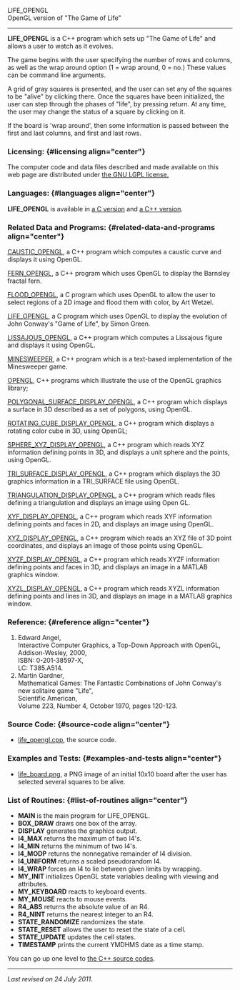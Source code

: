 LIFE\_OPENGL\
OpenGL version of "The Game of Life"

------------------------------------------------------------------------

**LIFE\_OPENGL** is a C++ program which sets up "The Game of Life" and
allows a user to watch as it evolves.

The game begins with the user specifying the number of rows and columns,
as well as the wrap around option (1 = wrap around, 0 = no.) These
values can be command line arguments.

A grid of gray squares is presented, and the user can set any of the
squares to be "alive" by clicking there. Once the squares have been
initialized, the user can step through the phases of "life", by pressing
return. At any time, the user may change the status of a square by
clicking on it.

If the board is 'wrap around', then some information is passed between
the first and last columns, and first and last rows.

### Licensing: {#licensing align="center"}

The computer code and data files described and made available on this
web page are distributed under [the GNU LGPL
license.](../../txt/gnu_lgpl.txt)

### Languages: {#languages align="center"}

**LIFE\_OPENGL** is available in [a C
version](../../c_src/life_opengl/life_opengl.html) and [a C++
version](../../cpp_src/life_opengl/life_opengl.html).

### Related Data and Programs: {#related-data-and-programs align="center"}

[CAUSTIC\_OPENGL](../../cpp_src/caustic_opengl/caustic_opengl.html), a
C++ program which computes a caustic curve and displays it using OpenGL.

[FERN\_OPENGL](../../cpp_src/fern_opengl/fern_opengl.html), a C++
program which uses OpenGL to display the Barnsley fractal fern.

[FLOOD\_OPENGL](../../c_src/flood_opengl/flood_opengl.html), a C program
which uses OpenGL to allow the user to select regions of a 2D image and
flood them with color, by Art Wetzel.

[LIFE\_OPENGL](../../c_src/life_opengl/life_opengl.html), a C program
which uses OpenGL to display the evolution of John Conway's "Game of
Life", by Simon Green.

[LISSAJOUS\_OPENGL](../../cpp_src/lissajous_opengl/lissajous_opengl.html),
a C++ program which computes a Lissajous figure and displays it using
OpenGL.

[MINESWEEPER](../../cpp_src/minesweeper/minesweeper.html), a C++ program
which is a text-based implementation of the Minesweeper game.

[OPENGL](../../cpp_src/opengl/opengl.html), C++ programs which
illustrate the use of the OpenGL graphics library;

[POLYGONAL\_SURFACE\_DISPLAY\_OPENGL](../../cpp_src/polygonal_surface_display_opengl/polygonal_surface_display_opengl.html),
a C++ program which displays a surface in 3D described as a set of
polygons, using OpenGL.

[ROTATING\_CUBE\_DISPLAY\_OPENGL](../../cpp_src/rotating_cube_display_opengl/rotating_cube_display_opengl.html),
a C++ program which displays a rotating color cube in 3D, using OpenGL;

[SPHERE\_XYZ\_DISPLAY\_OPENGL](../../cpp_src/sphere_xyz_display_opengl/sphere_xyz_display_opengl.html),
a C++ program which reads XYZ information defining points in 3D, and
displays a unit sphere and the points, using OpenGL.

[TRI\_SURFACE\_DISPLAY\_OPENGL](../../m_src/tri_surface_display_opengl/tri_surface_display_opengl.html),
a C++ program which displays the 3D graphics information in a
TRI\_SURFACE file using OpenGL.

[TRIANGULATION\_DISPLAY\_OPENGL](../../cpp_src/triangulation_display_opengl/triangulation_display_opengl.html),
a C++ program which reads files defining a triangulation and displays an
image using Open GL.

[XYF\_DISPLAY\_OPENGL](../../cpp_src/xyf_display_opengl/xyf_display_opengl.html),
a C++ program which reads XYF information defining points and faces in
2D, and displays an image using OpenGL.

[XYZ\_DISPLAY\_OPENGL](../../cpp_src/xyz_display_opengl/xyz_display_opengl.html),
a C++ program which reads an XYZ file of 3D point coordinates, and
displays an image of those points using OpenGL.

[XYZF\_DISPLAY\_OPENGL](../../cpp_src/xyzf_display_opengl/xyzf_display_opengl.html),
a C++ program which reads XYZF information defining points and faces in
3D, and displays an image in a MATLAB graphics window.

[XYZL\_DISPLAY\_OPENGL](../../cpp_src/xyzl_display_opengl/xyzl_display_opengl.html),
a C++ program which reads XYZL information defining points and lines in
3D, and displays an image in a MATLAB graphics window.

### Reference: {#reference align="center"}

1.  Edward Angel,\
    Interactive Computer Graphics, a Top-Down Approach with OpenGL,\
    Addison-Wesley, 2000,\
    ISBN: 0-201-38597-X,\
    LC: T385.A514.
2.  Martin Gardner,\
    Mathematical Games: The Fantastic Combinations of John Conway's new
    solitaire game "Life",\
    Scientific American,\
    Volume 223, Number 4, October 1970, pages 120-123.

### Source Code: {#source-code align="center"}

-   [life\_opengl.cpp](life_opengl.cpp), the source code.

### Examples and Tests: {#examples-and-tests align="center"}

-   [life\_board.png](life_board.png), a PNG image of an initial 10x10
    board after the user has selected several squares to be alive.

### List of Routines: {#list-of-routines align="center"}

-   **MAIN** is the main program for LIFE\_OPENGL.
-   **BOX\_DRAW** draws one box of the array.
-   **DISPLAY** generates the graphics output.
-   **I4\_MAX** returns the maximum of two I4's.
-   **I4\_MIN** returns the minimum of two I4's.
-   **I4\_MODP** returns the nonnegative remainder of I4 division.
-   **I4\_UNIFORM** returns a scaled pseudorandom I4.
-   **I4\_WRAP** forces an I4 to lie between given limits by wrapping.
-   **MY\_INIT** initializes OpenGL state variables dealing with viewing
    and attributes.
-   **MY\_KEYBOARD** reacts to keyboard events.
-   **MY\_MOUSE** reacts to mouse events.
-   **R4\_ABS** returns the absolute value of an R4.
-   **R4\_NINT** returns the nearest integer to an R4.
-   **STATE\_RANDOMIZE** randomizes the state.
-   **STATE\_RESET** allows the user to reset the state of a cell.
-   **STATE\_UPDATE** updates the cell states.
-   **TIMESTAMP** prints the current YMDHMS date as a time stamp.

You can go up one level to [the C++ source codes](../cpp_src.html).

------------------------------------------------------------------------

*Last revised on 24 July 2011.*
